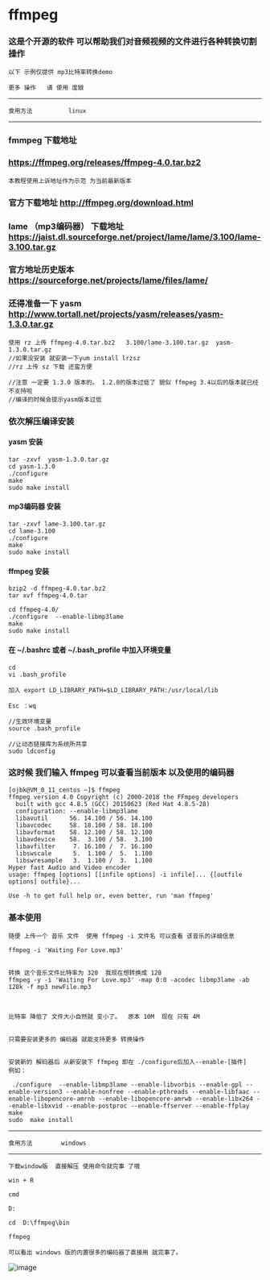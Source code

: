 # ffmpeg
### 这是个开源的软件 可以帮助我们对音频视频的文件进行各种转换切割操作
	
	以下 示例仅提供 mp3比特率转换demo
	
	更多 操作   请 使用 度娘


----------------------------
	食用方法          linux
----------------------------

### fmmpeg 下载地址
### https://ffmpeg.org/releases/ffmpeg-4.0.tar.bz2
	本教程使用上诉地址作为示范 为当前最新版本
### 官方下载地址  http://ffmpeg.org/download.html 

### lame （mp3编码器） 下载地址  https://jaist.dl.sourceforge.net/project/lame/lame/3.100/lame-3.100.tar.gz

### 官方地址历史版本  https://sourceforge.net/projects/lame/files/lame/

### 还得准备一下 yasm http://www.tortall.net/projects/yasm/releases/yasm-1.3.0.tar.gz

	使用 rz 上传 ffmpeg-4.0.tar.bz2   3.100/lame-3.100.tar.gz  yasm-1.3.0.tar.gz
	//如果没安装 就安装一下yum install lrzsz 
	//rz 上传 sz 下载 还蛮方便
	
	//注意 一定要 1.3.0 版本的。 1.2.0的版本过低了 貌似 ffmpeg 3.4以后的版本就已经不支持啦
	//编译的时候会提示yasm版本过低
	
	
### 依次解压编译安装 

#### yasm 安装
	tar -zxvf  yasm-1.3.0.tar.gz
	cd yasm-1.3.0
	./configure
	make
	sudo make install
	
#### mp3编码器 安装

	tar -zxvf lame-3.100.tar.gz  
	cd lame-3.100 
	./configure 
	make 
	sudo make install
	
#### ffmpeg 安装
	
	bzip2 -d ffmpeg-4.0.tar.bz2
	tar xvf ffmpeg-4.0.tar
	
	cd ffmpeg-4.0/
	./configure  --enable-libmp3lame 
	make 
	sudo make install
	
#### 在 ~/.bashrc 或者 ~/.bash_profile 中加入环境变量 

	cd 
	vi .bash_profile
	
	加入 export LD_LIBRARY_PATH=$LD_LIBRARY_PATH:/usr/local/lib
	
	Esc ：wq
	
	//生效环境变量
	source .bash_profile 
	
	//让动态链接库为系统所共享
	sudo ldconfig

###  这时候 我们输入 ffmpeg 可以查看当前版本 以及使用的编码器 

	[ojbk@VM_0_11_centos ~]$ ffmpeg 
	ffmpeg version 4.0 Copyright (c) 2000-2018 the FFmpeg developers
	  built with gcc 4.8.5 (GCC) 20150623 (Red Hat 4.8.5-28)
	  configuration: --enable-libmp3lame
	  libavutil      56. 14.100 / 56. 14.100
	  libavcodec     58. 18.100 / 58. 18.100
	  libavformat    58. 12.100 / 58. 12.100
	  libavdevice    58.  3.100 / 58.  3.100
	  libavfilter     7. 16.100 /  7. 16.100
	  libswscale      5.  1.100 /  5.  1.100
	  libswresample   3.  1.100 /  3.  1.100
	Hyper fast Audio and Video encoder
	usage: ffmpeg [options] [[infile options] -i infile]... {[outfile options] outfile}...
	
	Use -h to get full help or, even better, run 'man ffmpeg'
	
###  基本使用 
 
	随便 上传一个 音乐 文件  使用 ffmpeg -i 文件名 可以查看 该音乐的详细信息 
	
	ffmpeg -i 'Waiting For Love.mp3' 
	
	
	转换 这个音乐文件比特率为 320  我现在想转换成 128 
	ffmpeg -y -i 'Waiting For Love.mp3' -map 0:0 -acodec libmp3lame -ab 128k -f mp3 newFile.mp3
	
	
	
	比特率 降低了 文件大小自然就 变小了。  原本 10M  现在 只有 4M 
	
	
	只需要安装更多的 编码器 就能支持更多 转换操作 
	
	
	安装新的 解码器后 从新安装下 ffmpeg 即在 ./configure后加入--enable-[插件]
	例如：
	
	 ./configure  --enable-libmp3lame --enable-libvorbis --enable-gpl --enable-version3 --enable-nonfree --enable-pthreads --enable-libfaac --enable-libopencore-amrnb --enable-libopencore-amrwb --enable-libx264 --enable-libxvid --enable-postproc --enable-ffserver --enable-ffplay
	make 
	sudo  make install 
	
----------------------------
	食用方法        windows
----------------------------
	
	
	下载window版  直接解压 使用命令就完事 了哦 
	
	win + R
	
	cmd  
	
	D: 
	
	cd  D:\ffmpeg\bin
	
	ffmpeg 
	
	可以看出 windows 版的内置很多的编码器了直接用 就完事了。 
	
![image](https://github.com/xx13295/wxm/blob/master/images/ffmpeg/ffmpeg1.png?raw=true)
	 
	